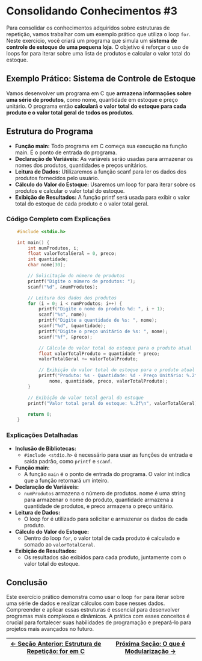 # Consolidando Conhecimentos #3

Para consolidar os conhecimentos adquiridos sobre estruturas de repetição, vamos trabalhar com um exemplo prático que utiliza o loop `for`. Neste exercício, você criará um programa que simula um **sistema de controle de estoque de uma pequena loja**. O objetivo é reforçar o uso de loops for para iterar sobre uma lista de produtos e calcular o valor total do estoque.

## Exemplo Prático: Sistema de Controle de Estoque

Vamos desenvolver um programa em C que **armazena informações sobre uma série de produtos**, como nome, quantidade em estoque e preço unitário. O programa então **calculará o valor total do estoque para cada produto e o valor total geral de todos os produtos**.

## Estrutura do Programa

-   **Função main:** Todo programa em C começa sua execução na função main. É o ponto de entrada do programa.
-   **Declaração de Variáveis:** As variáveis serão usadas para armazenar os nomes dos produtos, quantidades e preços unitários.
-   **Leitura de Dados:** Utilizaremos a função scanf para ler os dados dos produtos fornecidos pelo usuário.
-   **Cálculo do Valor do Estoque:** Usaremos um loop for para iterar sobre os produtos e calcular o valor total do estoque.
-   **Exibição de Resultados:** A função printf será usada para exibir o valor total do estoque de cada produto e o valor total geral.

### Código Completo com Explicações

```c
    #include <stdio.h>

    int main() {
        int numProdutos, i;
        float valorTotalGeral = 0, preco;
        int quantidade;
        char nome[30];

        // Solicitação do número de produtos
        printf("Digite o número de produtos: ");
        scanf("%d", &numProdutos);

        // Leitura dos dados dos produtos
        for (i = 0; i < numProdutos; i++) {
            printf("Digite o nome do produto %d: ", i + 1);
            scanf("%s", nome);
            printf("Digite a quantidade de %s: ", nome);
            scanf("%d", &quantidade);
            printf("Digite o preço unitário de %s: ", nome);
            scanf("%f", &preco);

            // Cálculo do valor total do estoque para o produto atual
            float valorTotalProduto = quantidade * preco;
            valorTotalGeral += valorTotalProduto;

            // Exibição do valor total do estoque para o produto atual
            printf("Produto: %s - Quantidade: %d - Preço Unitário: %.2f - Valor Total: %.2f\n",
                nome, quantidade, preco, valorTotalProduto);
        }

        // Exibição do valor total geral do estoque
        printf("Valor total geral do estoque: %.2f\n", valorTotalGeral);

        return 0;
    }
```

### Explicações Detalhadas

-   **Inclusão de Bibliotecas:**
    -   `#include <stdio.h>` é necessário para usar as funções de entrada e saída padrão, como `printf` e `scanf`.
-   **Função main:**
    -   A função `main` é o ponto de entrada do programa. O valor int indica que a função retornará um inteiro.
-   **Declaração de Variáveis:**
    -   `numProdutos` armazena o número de produtos. nome é uma string para armazenar o nome do produto, quantidade armazena a quantidade de produtos, e preco armazena o preço unitário.
-   **Leitura de Dados:**
    -   O loop for é utilizado para solicitar e armazenar os dados de cada produto.
-   **Cálculo do Valor do Estoque:**
    -   Dentro do loop `for`, o valor total de cada produto é calculado e somado ao `valorTotalGeral`.
-   **Exibição de Resultados:**
    -   Os resultados são exibidos para cada produto, juntamente com o valor total do estoque.

## Conclusão

Este exercício prático demonstra como usar o loop `for` para iterar sobre uma série de dados e realizar cálculos com base nesses dados. Compreender e aplicar essas estruturas é essencial para desenvolver programas mais complexos e dinâmicos. A prática com esses conceitos é crucial para fortalecer suas habilidades de programação e prepará-lo para projetos mais avançados no futuro.

| [← Seção Anterior: Estrutura de Repetição: for em C](https://github.com/ArturColen/Pre-AEDS1-Workshop/blob/main/materiais/05-estruturas-de-repeticao/05.04-estrutura-for.md) | [Próxima Seção: O que é Modularização →](https://github.com/SpaceForDevelopment/Curso-Logica-Programacao/blob/main/materiais/06-modularizacao/06.01-o-que-e-modularizacao.md) |
| ---------------------------------------------------------------------------------------------------------------------------------------------------------------------------- | ----------------------------------------------------------------------------------------------------------------------------------------------------------------------------- |
